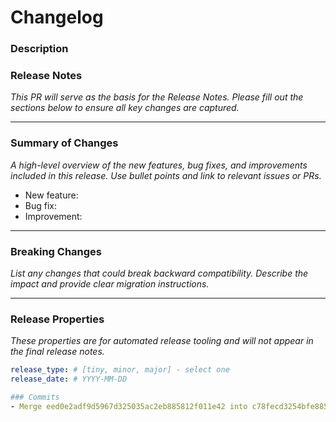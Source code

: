 # Changelog

### Description
### Release Notes

_This PR will serve as the basis for the Release Notes. Please fill out the sections below to ensure all key changes are captured._

---

### Summary of Changes

_A high-level overview of the new features, bug fixes, and improvements included in this release. Use bullet points and link to relevant issues or PRs._

- New feature:
- Bug fix:
- Improvement:

---

### Breaking Changes

_List any changes that could break backward compatibility. Describe the impact and provide clear migration instructions._

---

### Release Properties

_These properties are for automated release tooling and will not appear in the final release notes._

```yaml
release_type: # [tiny, minor, major] - select one
release_date: # YYYY-MM-DD

### Commits
- Merge eed0e2adf9d5967d325035ac2eb885812f011e42 into c78fecd3254bfe885573658ff2545138655256cb (Avalo Juan)
